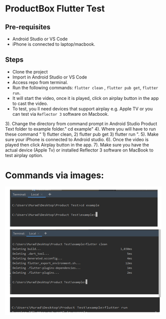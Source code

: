 ProductBox Flutter Test
=======================

Pre-requisites
--------------
 - Android Studio or VS Code
 - iPhone is connected to laptop/macbook.

Steps
-----
 - Clone the project
 - Import in Android Studio or VS Code
 - Access repo from terminal.
 - Run the following commands: `flutter clean` , `flutter pub get`, `flutter run`.
 - It will start the video, once it is played, click on airplay button in the app to cast the video.
 - To test, you ll need devices that support airplay e.g. Apple TV or you can test via `Reflector 3` software on Macbook.


 3).  Change the directory from command prompt in Android Studio Product Text folder to example folder." cd example"
 4).  Where you will have to run these command “ 1) flutter clean, 2) flutter pub get  3) flutter run ".
 5).  Make sure your iPhone is connected to Android studio.
 6).  Once the video is played then click Airplay button in the app.
 7).  Make sure you have the actual device (Apple Tv) or installed Reflector 3 software on MacBook to test airplay option.

# Commands via images:
 
 
 ![](/command.PNG)
 
 
